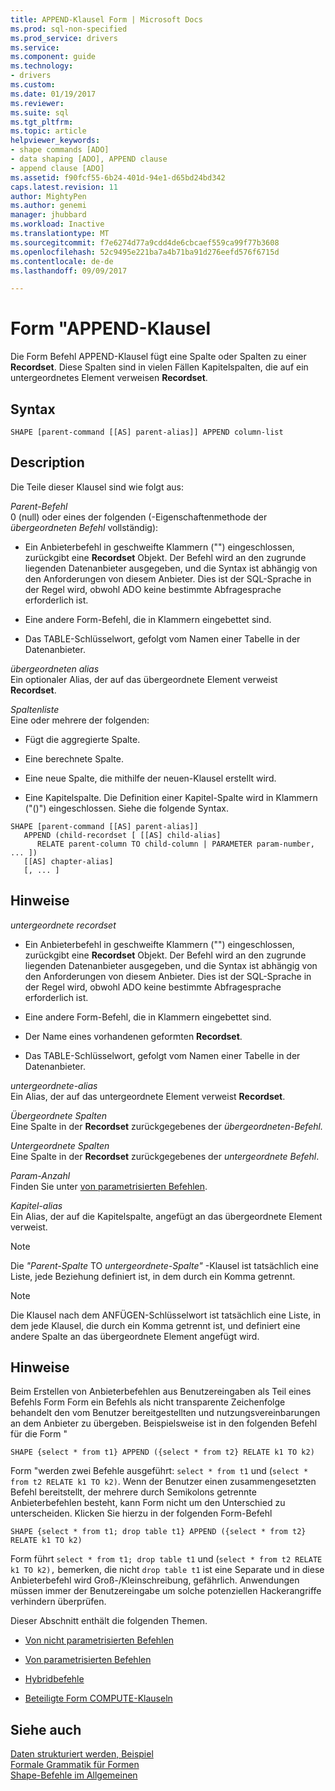 ```yaml
---
title: APPEND-Klausel Form | Microsoft Docs
ms.prod: sql-non-specified
ms.prod_service: drivers
ms.service: 
ms.component: guide
ms.technology:
- drivers
ms.custom: 
ms.date: 01/19/2017
ms.reviewer: 
ms.suite: sql
ms.tgt_pltfrm: 
ms.topic: article
helpviewer_keywords:
- shape commands [ADO]
- data shaping [ADO], APPEND clause
- append clause [ADO]
ms.assetid: f90fcf55-6b24-401d-94e1-d65bd24bd342
caps.latest.revision: 11
author: MightyPen
ms.author: genemi
manager: jhubbard
ms.workload: Inactive
ms.translationtype: MT
ms.sourcegitcommit: f7e6274d77a9cdd4de6cbcaef559ca99f77b3608
ms.openlocfilehash: 52c9495e221ba7a4b71ba91d276eefd576f6715d
ms.contentlocale: de-de
ms.lasthandoff: 09/09/2017

---
```

# <a name="shape-append-clause"></a>Form "APPEND-Klausel
Die Form Befehl APPEND-Klausel fügt eine Spalte oder Spalten zu einer **Recordset**. Diese Spalten sind in vielen Fällen Kapitelspalten, die auf ein untergeordnetes Element verweisen **Recordset**.  
  
## <a name="syntax"></a>Syntax  
  
```  
SHAPE [parent-command [[AS] parent-alias]] APPEND column-list  
```  
  
## <a name="description"></a>Description  
 Die Teile dieser Klausel sind wie folgt aus:  
  
 *Parent-Befehl*  
 0 (null) oder eines der folgenden (-Eigenschaftenmethode der *übergeordneten Befehl* vollständig):  
  
-   Ein Anbieterbefehl in geschweifte Klammern ("") eingeschlossen, zurückgibt eine **Recordset** Objekt. Der Befehl wird an den zugrunde liegenden Datenanbieter ausgegeben, und die Syntax ist abhängig von den Anforderungen von diesem Anbieter. Dies ist der SQL-Sprache in der Regel wird, obwohl ADO keine bestimmte Abfragesprache erforderlich ist.  
  
-   Eine andere Form-Befehl, die in Klammern eingebettet sind.  
  
-   Das TABLE-Schlüsselwort, gefolgt vom Namen einer Tabelle in der Datenanbieter.  
  
 *übergeordneten alias*  
 Ein optionaler Alias, der auf das übergeordnete Element verweist **Recordset**.  
  
 *Spaltenliste*  
 Eine oder mehrere der folgenden:  
  
-   Fügt die aggregierte Spalte.  
  
-   Eine berechnete Spalte.  
  
-   Eine neue Spalte, die mithilfe der neuen-Klausel erstellt wird.  
  
-   Eine Kapitelspalte. Die Definition einer Kapitel-Spalte wird in Klammern ("()") eingeschlossen. Siehe die folgende Syntax.  
  
```  
SHAPE [parent-command [[AS] parent-alias]]  
   APPEND (child-recordset [ [[AS] child-alias]   
      RELATE parent-column TO child-column | PARAMETER param-number, ... ])  
   [[AS] chapter-alias]   
   [, ... ]  
```  
  
## <a name="remarks"></a>Hinweise  
 *untergeordnete recordset*  
 -   Ein Anbieterbefehl in geschweifte Klammern ("") eingeschlossen, zurückgibt eine **Recordset** Objekt. Der Befehl wird an den zugrunde liegenden Datenanbieter ausgegeben, und die Syntax ist abhängig von den Anforderungen von diesem Anbieter. Dies ist der SQL-Sprache in der Regel wird, obwohl ADO keine bestimmte Abfragesprache erforderlich ist.  
  
-   Eine andere Form-Befehl, die in Klammern eingebettet sind.  
  
-   Der Name eines vorhandenen geformten **Recordset**.  
  
-   Das TABLE-Schlüsselwort, gefolgt vom Namen einer Tabelle in der Datenanbieter.  
  
 *untergeordnete-alias*  
 Ein Alias, der auf das untergeordnete Element verweist **Recordset**.  
  
 *Übergeordnete Spalten*  
 Eine Spalte in der **Recordset** zurückgegebenes der *übergeordneten-Befehl.*  
  
 *Untergeordnete Spalten*  
 Eine Spalte in der **Recordset** zurückgegebenes der *untergeordnete Befehl*.  
  
 *Param-Anzahl*  
 Finden Sie unter [von parametrisierten Befehlen](../../../ado/guide/data/operation-of-parameterized-commands.md).  
  
 *Kapitel-alias*  
 Ein Alias, der auf die Kapitelspalte, angefügt an das übergeordnete Element verweist.  
  
> [!NOTE]
>  Die *"Parent-Spalte* TO *untergeordnete-Spalte"* -Klausel ist tatsächlich eine Liste, jede Beziehung definiert ist, in dem durch ein Komma getrennt.  
  
> [!NOTE]
>  Die Klausel nach dem ANFÜGEN-Schlüsselwort ist tatsächlich eine Liste, in dem jede Klausel, die durch ein Komma getrennt ist, und definiert eine andere Spalte an das übergeordnete Element angefügt wird.  
  
## <a name="remarks"></a>Hinweise  
 Beim Erstellen von Anbieterbefehlen aus Benutzereingaben als Teil eines Befehls Form Form ein Befehls als nicht transparente Zeichenfolge behandelt den vom Benutzer bereitgestellten und nutzungsvereinbarungen an dem Anbieter zu übergeben. Beispielsweise ist in den folgenden Befehl für die Form "  
  
```  
SHAPE {select * from t1} APPEND ({select * from t2} RELATE k1 TO k2)  
```  
  
 Form "werden zwei Befehle ausgeführt: `select * from t1` und (`select * from t2 RELATE k1 TO k2)`. Wenn der Benutzer einen zusammengesetzten Befehl bereitstellt, der mehrere durch Semikolons getrennte Anbieterbefehlen besteht, kann Form nicht um den Unterschied zu unterscheiden. Klicken Sie hierzu in der folgenden Form-Befehl  
  
```  
SHAPE {select * from t1; drop table t1} APPEND ({select * from t2} RELATE k1 TO k2)  
```  
  
 Form führt `select * from t1; drop table t1` und (`select * from t2 RELATE k1 TO k2),` bemerken, die nicht `drop table t1` ist eine Separate und in diese Anbieterbefehl wird Groß-/Kleinschreibung, gefährlich. Anwendungen müssen immer der Benutzereingabe um solche potenziellen Hackerangriffe verhindern überprüfen.  
  
 Dieser Abschnitt enthält die folgenden Themen.  
  
-   [Von nicht parametrisierten Befehlen](../../../ado/guide/data/operation-of-non-parameterized-commands.md)  
  
-   [Von parametrisierten Befehlen](../../../ado/guide/data/operation-of-parameterized-commands.md)  
  
-   [Hybridbefehle](../../../ado/guide/data/hybrid-commands.md)  
  
-   [Beteiligte Form COMPUTE-Klauseln](../../../ado/guide/data/intervening-shape-compute-clauses.md)  
  
## <a name="see-also"></a>Siehe auch  
 [Daten strukturiert werden, Beispiel](../../../ado/guide/data/data-shaping-example.md)   
 [Formale Grammatik für Formen](../../../ado/guide/data/formal-shape-grammar.md)   
 [Shape-Befehle im Allgemeinen](../../../ado/guide/data/shape-commands-in-general.md)

